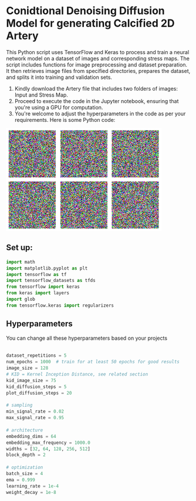 # Conidtional Denoising Diffusion Model for generating Calcified 2D Artery
This Python script uses TensorFlow and Keras to process and train a neural network model on a dataset of images and corresponding stress maps. The script includes functions for image preprocessing and dataset preparation. It then retrieves image files from specified directories, prepares the dataset, and splits it into training and validation sets.
   1. Kindly download the Artery file that includes two folders of images: Input and Stress Map.
   2. Proceed to execute the code in the Jupyter notebook, ensuring that you're using a GPU for computation.
   3. You're welcome to adjust the hyperparameters in the code as per your requirements.
Here is some Python code:

![My Image](./ezgif-3-45cc3d4bfd.gif)





## Set up:

```python
import math
import matplotlib.pyplot as plt
import tensorflow as tf
import tensorflow_datasets as tfds
from tensorflow import keras
from keras import layers
import glob
from tensorflow.keras import regularizers
```


## Hyperparameters
You can change all these hyperparameters based on your projects



```python

dataset_repetitions = 5
num_epochs = 1000  # train for at least 50 epochs for good results
image_size = 128
# KID = Kernel Inception Distance, see related section
kid_image_size = 75
kid_diffusion_steps = 5
plot_diffusion_steps = 20

# sampling
min_signal_rate = 0.02
max_signal_rate = 0.95

# architecture
embedding_dims = 64
embedding_max_frequency = 1000.0
widths = [32, 64, 128, 256, 512]
block_depth = 2

# optimization
batch_size = 4
ema = 0.999
learning_rate = 1e-4
weight_decay = 1e-8
```

